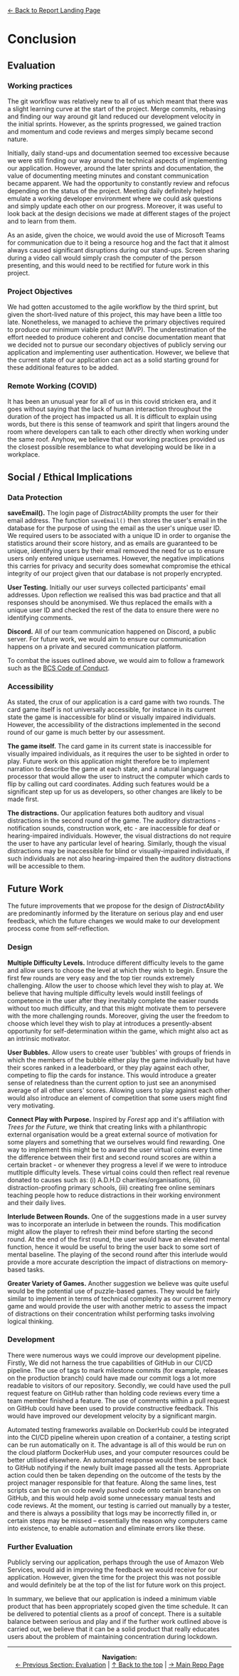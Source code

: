 [&#8592; Back to Report Landing Page](../README.md)
# Conclusion
## Evaluation
### Working practices
The git workflow was relatively new to all of us which meant that there was a slight learning curve at the start of the project. Merge commits, rebasing and finding our way around git land reduced our development velocity in the initial sprints. However, as the sprints progressed, we gained traction and momentum and code reviews and merges simply became second nature. 

Initially, daily stand-ups and documentation seemed too excessive because we were still finding our way around the technical aspects of implementing our application. However, around the later sprints and documentation, the value of documenting meeting minutes and constant communication became apparent. We had the opportunity to constantly review and refocus depending on the status of the project. Meeting daily definitely helped emulate a working developer environment where we could ask questions and simply update each other on our progress. Moreover, it was useful to look back at the design decisions we made at different stages of the project and to learn from them.

As an aside, given the choice, we would avoid the use of Microsoft Teams for communication due to it being a resource hog and the fact that it almost always caused significant disruptions during our stand-ups. Screen sharing during a video call would simply crash the computer of the person presenting, and this would need to be rectified for future work in this project.

### Project Objectives
We had gotten accustomed to the agile workflow by the third sprint, but given the short-lived nature of this project, this may have been a little too late. Nonetheless, we managed to achieve the primary objectives required to produce our minimum viable product (MVP). The underestimation of the effort needed to produce coherent and concise documentation meant that we decided not to pursue our secondary objectives of publicly serving our application and implementing user authentication. However, we believe that the current state of our application can act as a solid starting ground for these additional features to be added. 

### Remote Working (COVID)
It has been an unusual year for all of us in this covid stricken era, and it goes without saying that the lack of human interaction throughout the duration of the project has impacted us all. It is difficult to explain using words, but there is this sense of teamwork and spirit that lingers around the room where developers can talk to each other directly when working under the same roof. Anyhow, we believe that our working practices provided us the closest possible resemblance to what developing would be like in a workplace.

## Social / Ethical Implications

### Data Protection

**saveEmail().** The login page of *DistractAbility* prompts the user for their email address. The function `saveEmail()` then stores the user's email in the database for the purpose of using the email as the user's unique user ID. We required users to be associated with a unique ID in order to organise the statistics around their score history, and as emails are guaranteed to be unique, identifying users by their email removed the need for us to ensure users only entered unique usernames. However, the negative implications this carries for privacy and security does somewhat compromise the ethical integrity of our project given that our database is not properly encrypted.

**User Testing.** Initially our user surveys collected participants' email addresses. Upon reflection we realised this was bad practice and that all responses should be anonymised. We thus replaced the emails with a unique user ID and checked the rest of the data to ensure there were no identifying comments. 

**Discord.** All of our team communication happened on Discord, a public server. For future work, we would aim to ensure our communication happens on a private and secured communication platform.

To combat the issues outlined above, we would aim to follow a framework such as the [BCS Code of Conduct](https://www.bcs.org/membership/become-a-member/bcs-code-of-conduct/).

### Accessibility

As stated, the crux of our application is a card game with two rounds. The card game itself is not universally accessible, for instance in its current state the game is inaccessible for blind or visually impaired individuals. However, the accessibility of the distractions implemented in the second round of our game is much better by our assessment. 

**The game itself.** The card game in its current state is inaccessible for visually impaired individuals, as it requires the user to be sighted in order to play. Future work on this application might therefore be to implement narration to describe the game at each state, and a natural language processor that would allow the user to instruct the computer which cards to flip by calling out card coordinates. Adding such features would be a significant step up for us as developers, so other changes are likely to be made first. 

**The distractions.** Our application features both auditory and visual distractions in the second round of the game. The auditory distractions - notification sounds, construction work, etc - are inaccessible for deaf or hearing-impaired individuals. However, the visual distractions do not require the user to have any particular level of hearing. Similarly, though the visual distractions may be inaccessible for blind or visually-impaired individuals, if such individuals are not also hearing-impaired then the auditory distractions will be accessible to them.


## Future Work

The future improvements that we propose for the design of *DistractAbility* are predominantly informed by the literature on serious play and end user feedback, which the future changes we would make to our development process come from self-reflection.  

### Design 

**Multiple Difficulty Levels.** Introduce different difficulty levels to the game and allow users to choose the level at which they wish to begin. Ensure the first few rounds are very easy and the top tier rounds extremely challenging. Allow the user to choose which level they wish to play at. We believe that having multiple difficulty levels would instill feelings of competence in the user after they inevitably complete the easier rounds without too much difficulty, and that this might motivate them to persevere with the more challenging rounds. Moreover, giving the user the freedom to choose which level they wish to play at introduces a presently-absent opportunity for self-determination within the game, which might also act as an intrinsic motivator. 


**User Bubbles.** Allow users to create user 'bubbles' with groups of friends in which the members of the bubble either play the game individually but have their scores ranked in a leaderboard, or they play against each other, competing to flip the cards for instance. This would introduce a greater sense of relatedness than the current option to just see an anonymised average of all other users' scores. Allowing users to play against each other would also introduce an element of competition that some users might find very motivating. 


**Connect Play with Purpose.** Inspired by *Forest* app and it's affiliation with *Trees for the Future*, we think that creating links with a philanthropic external organisation would be a great external source of motivation for some players and something that we ourselves would find rewarding. One way to implement this might be to award the user virtual coins every time the difference between their first and second round scores are within a certain bracket - or whenever they progress a level if we were to introduce mutltiple difficulty levels. These virtual coins could then reflect real revenue donated to causes such as: (i) A.D.H.D charities/organisations, (ii) distraction-proofing primary schools, (iii) creating free online seminars teaching people how to reduce distractions in their working environment and their daily lives. 


**Interlude Between Rounds.** One of the suggestions made in a user survey was to incorporate an interlude in between the rounds. This modification might allow the player to refresh their mind before starting the second round. At the end of the first round, the user would have an elevated mental function, hence it would be useful to bring the user back to some sort of mental baseline. The playing of the second round after this interlude would provide a more accurate description the impact of distractions on memory-based tasks.

**Greater Variety of Games.** Another suggestion we believe was quite useful would be the potential use of puzzle-based games. They would be fairly similar to implement in terms of technical complexity as our current memory game and would provide the user with another metric to assess the impact of distractions on their concentration whilst performing tasks involving logical thinking.


### Development
There were numerous ways we could improve our development pipeline. Firstly, We did not harness the true capabilities of GitHub in our CI/CD pipeline. The use of tags to mark milestone commits (for example, releases on the production branch) could have made our commit logs a lot more readable to visitors of our repository. Secondly, we could have used the pull request feature on GitHub rather than holding code reviews every time a team member finished a feature. The use of comments within a pull request on GitHub could have been used to provide constructive feedback. This would have improved our development velocity by a significant margin.

Automated testing frameworks available on DockerHub could be integrated into the CI/CD pipeline wherein upon creation of a container, a testing script can be run automatically on it. The advantage is all of this would be run on the cloud platform DockerHub uses, and your computer resources could be better utilised elsewhere. An automated response would then be sent back to GitHub notifying if the newly built image passed all the tests. Appropriate action could then be taken depending on the outcome of the tests by the project manager responsible for that feature. Along the same lines, test scripts can be run on code newly pushed code onto certain branches on GitHub, and this would help avoid some unnecessary manual tests and code reviews. At the moment, our testing is carried out manually by a tester, and there is always a possibility that logs may be incorrectly filled in, or certain steps may be missed – essentially the reason why computers came into existence, to enable automation and eliminate errors like these.

### Further Evaluation

Publicly serving our application, perhaps through the use of Amazon Web Services, would aid in improving the feedback we would receive for our application. However, given the time for the project this was not possible and would definitely be at the top of the list for future work on this project.

In summary, we believe that our application is indeed a minimum viable product that has been appropriately scoped given the time schedule. It can be delivered to potential clients as a proof of concept. There is a suitable balance between serious and play and if the further work outlined above is carried out, we believe that it can be a solid product that really educates users about the problem of maintaining concentration during lockdown.
___

<p align="center">
  <b>Navigation:</b><br>
  <a href="../05-Evaluation/README.md">&#8592; Previous Section: Evaluation</a> |
  <a href="#conclusion">&#8593; Back to the top</a> |
  <a href="../../README.md">&#8594; Main Repo Page</a> 
</p>
